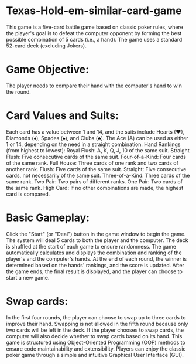 # Texas-Hold-em-similar-card-game
This game is a five-card battle game based on classic poker rules, where the player's goal is to defeat the computer opponent by forming the best possible combination of 5 cards (i.e., a hand). The game uses a standard 52-card deck (excluding Jokers).


# Game Objective:
The player needs to compare their hand with the computer's hand to win the round.

# Card Values and Suits:
Each card has a value between 1 and 14, and the suits include Hearts (♥), Diamonds (♦), Spades (♠), and Clubs (♣).
The Ace (A) can be used as either 1 or 14, depending on the need in a straight combination.
Hand Rankings (from highest to lowest):
Royal Flush: A, K, Q, J, 10 of the same suit.
Straight Flush: Five consecutive cards of the same suit.
Four-of-a-Kind: Four cards of the same rank.
Full House: Three cards of one rank and two cards of another rank.
Flush: Five cards of the same suit.
Straight: Five consecutive cards, not necessarily of the same suit.
Three-of-a-Kind: Three cards of the same rank.
Two Pair: Two pairs of different ranks.
One Pair: Two cards of the same rank.
High Card: If no other combinations are made, the highest card is compared.
# Basic Gameplay:
Click the "Start" (or "Deal") button in the game window to begin the game. The system will deal 5 cards to both the player and the computer.
The deck is shuffled at the start of each game to ensure randomness.
The game automatically calculates and displays the combination and ranking of the player's and the computer's hands.
At the end of each round, the winner is determined based on the hands' rankings, and the score is updated.
After the game ends, the final result is displayed, and the player can choose to start a new game.
# Swap cards:
In the first four rounds, the player can choose to swap up to three cards to improve their hand. Swapping is not allowed in the fifth round because only two cards will be left in the deck.
If the player chooses to swap cards, the computer will also decide whether to swap cards based on its hand.
This game is structured using Object-Oriented Programming (OOP) methods to ensure code maintainability and extensibility. Players can enjoy the classic poker game through a simple and intuitive Graphical User Interface (GUI).
